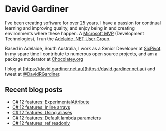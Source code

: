 # David Gardiner

I've been creating software for over 25 years. I have a passion for continual learning and improving quality, and enjoy being in and creating environments where these happen. A [Microsoft MVP](https://mvp.microsoft.com/en-us/PublicProfile/5001655) (Development Technologies), I run the [Adelaide .NET User Group](https://www.adnug.net).

Based in Adelaide, South Australia, I work as a Senior Developer at [SixPivot](https://www.sixpivot.com.au). In my spare time I contribute to numerous open source projects, and am a package moderator at [Chocolatey.org](https://chocolatey.org)

I blog at [https://david.gardiner.net.au](https://david.gardiner.net.au) and tweet at [@DavidRGardiner](https://twitter.com/DavidRGardiner).

## Recent blog posts

<!--START_SECTION:posts-->
* [C# 12 features: ExperimentalAttribute](https:&#x2F;&#x2F;david.gardiner.net.au&#x2F;2024&#x2F;03&#x2F;experimental-attribute.html)
* [C# 12 features: Inline arrays](https:&#x2F;&#x2F;david.gardiner.net.au&#x2F;2024&#x2F;03&#x2F;inline-arrays.html)
* [C# 12 features: Using aliases](https:&#x2F;&#x2F;david.gardiner.net.au&#x2F;2024&#x2F;03&#x2F;aliases.html)
* [C# 12 features: Default lambda parameters](https:&#x2F;&#x2F;david.gardiner.net.au&#x2F;2024&#x2F;03&#x2F;lambda-defaults.html)
* [C# 12 features: ref readonly](https:&#x2F;&#x2F;david.gardiner.net.au&#x2F;2024&#x2F;03&#x2F;ref-readonly.html)
<!--END_SECTION:posts-->

